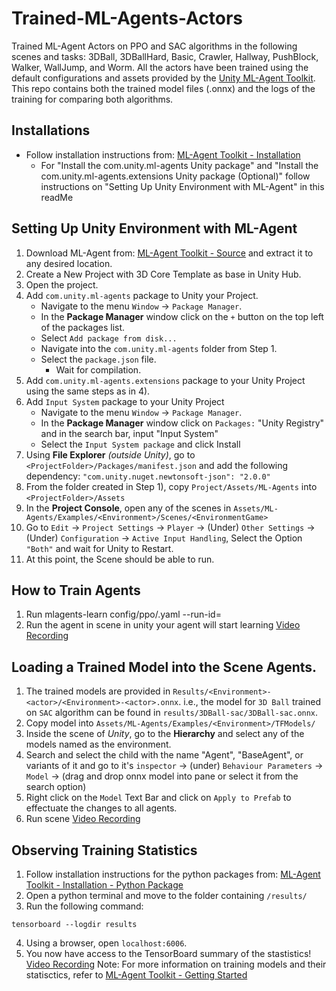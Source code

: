 # Trained-ML-Agents-Actors
Trained ML-Agent Actors on PPO and SAC algorithms in the following scenes and tasks: 3DBall, 3DBallHard, Basic, Crawler, Hallway, PushBlock, Walker, WallJump, and Worm. All the actors have been trained using the default configurations and assets provided by the [Unity ML-Agent Toolkit](https://github.com/Unity-Technologies/ml-agents). This repo contains both the trained model files (.onnx) and the logs of the training for comparing both algorithms.

## Installations
- Follow installation instructions from: [ML-Agent Toolkit - Installation](https://github.com/Unity-Technologies/ml-agents/blob/main/docs/Installation.md) 
	- For "Install the com.unity.ml-agents Unity package" and "Install the com.unity.ml-agents.extensions Unity package (Optional)" follow instructions on "Setting Up Unity Environment with ML-Agent" in this readMe

## Setting Up Unity Environment with ML-Agent
1. Download ML-Agent from: [ML-Agent Toolkit - Source](https://github.com/Unity-Technologies/ml-agents#releases--documentation) and extract it to any desired location.
2. Create a New Project with 3D Core Template as base in Unity Hub.
3. Open the project.
4. Add `com.unity.ml-agents` package to Unity your Project.
    - Navigate to the menu `Window` -> `Package Manager`.
    - In the **Package Manager** window click on the `+` button on the top left of the packages list.
    - Select `Add package from disk...`
    - Navigate into the `com.unity.ml-agents` folder from Step 1.
    - Select the `package.json` file.
	  - Wait for compilation.
5. Add `com.unity.ml-agents.extensions` package to your Unity Project using the same steps as in 4).
6. Add `Input System` package to your Unity Project
    - Navigate to the menu `Window` -> `Package Manager`.
    - In the **Package Manager** window click on `Packages:` "Unity Registry" and in the search bar, input "Input System"
    - Select the `Input System package` and click Install
7. Using **File Explorer** *(outside Unity)*, go to `<ProjectFolder>/Packages/manifest.json` and add the following dependency: `"com.unity.nuget.newtonsoft-json": "2.0.0"`
8. From the folder created in Step 1), copy `Project/Assets/ML-Agents` into `<ProjectFolder>/Assets`
9. In the **Project Console**, open any of the scenes in `Assets/ML-Agents/Examples/<Environment>/Scenes/<EnvironmentGame>`
10. Go to `Edit` -> `Project Settings` -> `Player` -> (Under) `Other Settings` -> (Under) `Configuration` -> `Active Input Handling`, Select the Option `"Both"` and wait for Unity to Restart.
11. At this point, the Scene should be able to run.
## How to Train Agents
1. Run mlagents-learn config/ppo/<mlagentname>.yaml --run-id=<unique run id>
2. Run the agent in scene in unity your agent will start learning
[Video Recording](https://www.youtube.com/watch?v=iF6p9d7CFC0) 
	
## Loading a Trained Model into the Scene Agents.
1. The trained models are provided in `Results/<Environment>-<actor>/<Environment>-<actor>.onnx`. i.e., the model for `3D Ball` trained on `SAC` algorithm can be found in `results/3DBall-sac/3DBall-sac.onnx`.
2. Copy model into `Assets/ML-Agents/Examples/<Environment>/TFModels/`
3. Inside the scene of *Unity*, go to the **Hierarchy** and select any of the models named as the environment.
4. Search and select the child with the name "Agent", "BaseAgent", or variants of it and go to it's `inspector` -> (under) `Behaviour Parameters` -> `Model` -> (drag and drop onnx model into pane or select it from the search option)
5. Right click on the `Model` Text Bar and click on `Apply to Prefab` to effectuate the changes to all agents.
6. Run scene
[Video Recording](https://www.youtube.com/watch?v=MBxbIt1HCzs) 
## Observing Training Statistics
1. Follow installation instructions for the python packages from: [ML-Agent Toolkit - Installation - Python Package](https://github.com/Unity-Technologies/ml-agents/blob/main/docs/Installation.md#install-the-mlagents-python-package)
2. Open a python terminal and move to the folder containing `/results/`
3. Run the following command: 
```
tensorboard --logdir results
```
4. Using a browser, open `localhost:6006`.
5. You now have access to the TensorBoard summary of the stastistics!
[Video Recording](https://www.youtube.com/watch?v=y5D_AYjQiAA) 
Note: For more information on training models and their statisctics, refer to [ML-Agent Toolkit - Getting Started](https://github.com/Unity-Technologies/ml-agents/blob/main/docs/Getting-Started.md)
